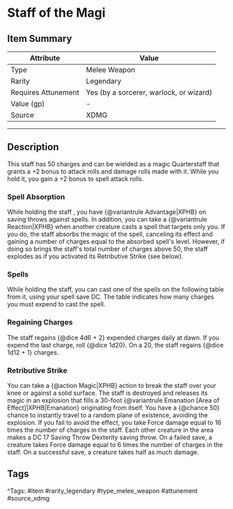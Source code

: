 # Staff of the Magi

## Item Summary

| Attribute            | Value                        |
|----------------------|------------------------------|
| Type                 | Melee Weapon |
| Rarity               | Legendary             |
| Requires Attunement  | Yes (by a sorcerer, warlock, or wizard)                |
| Value (gp)           | -    |
| Source               | XDMG |

---

## Description

This staff has 50 charges and can be wielded as a magic Quarterstaff that grants a +2 bonus to attack rolls and damage rolls made with it. While you hold it, you gain a +2 bonus to spell attack rolls.

### Spell Absorption

While holding the staff , you have {@variantrule Advantage|XPHB} on saving throws against spells. In addition, you can take a {@variantrule Reaction|XPHB} when another creature casts a spell that targets only you. If you do, the staff absorbs the magic of the spell, canceling its effect and gaining a number of charges equal to the absorbed spell's level. However, if doing so brings the staff's total number of charges above 50, the staff explodes as if you activated its Retributive Strike (see below).

### Spells

While holding the staff, you can cast one of the spells on the following table from it, using your spell save DC. The table indicates how many charges you must expend to cast the spell.

### Regaining Charges

The staff regains {@dice 4d6 + 2} expended charges daily at dawn. If you expend the last charge, roll {@dice 1d20}. On a 20, the staff regains {@dice 1d12 + 1} charges.

### Retributive Strike

You can take a {@action Magic|XPHB} action to break the staff over your knee or against a solid surface. The staff is destroyed and releases its magic in an explosion that fills a 30-foot {@variantrule Emanation [Area of Effect]|XPHB|Emanation} originating from itself. You have a {@chance 50} chance to instantly travel to a random plane of existence, avoiding the explosion. If you fail to avoid the effect, you take Force damage equal to 16 times the number of charges in the staff. Each other creature in the area makes a DC 17 Saving Throw Dexterity saving throw. On a failed save, a creature takes Force damage equal to 6 times the number of charges in the staff. On a successful save, a creature takes half as much damage.

## Tags

^Tags: #item #rarity_legendary #type_melee_weapon #attunement #source_xdmg